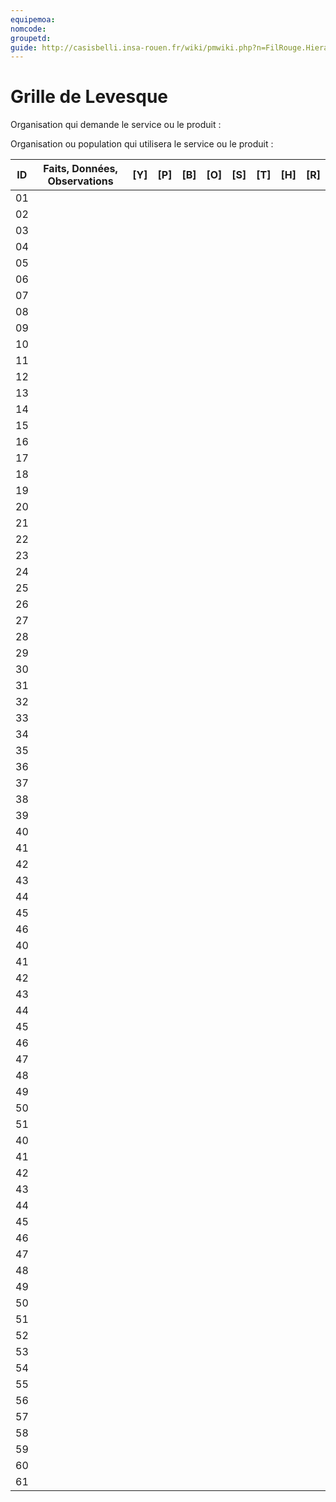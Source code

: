 ```yaml
---
equipemoa: 
nomcode: 
groupetd: 
guide: http://casisbelli.insa-rouen.fr/wiki/pmwiki.php?n=FilRouge.HierachiserBesoins
---
```


# Grille de Levesque

Organisation qui demande le service ou le produit : 

Organisation ou population qui utilisera le service ou le produit : 

| ID | Faits, Données, Observations | [Y] | [P] | [B] | [O] | [S] | [T] | [H] | [R] |
|----|------------------------------|----------|----------|--------|-------------|----------|----------|-----------|------------|
| 01 |                              |          |          |        |             |          |          |           |            |
| 02 |                              |          |          |        |             |          |          |           |            |
| 03 |                              |          |          |        |             |          |          |           |            |
| 04 |                              |          |          |        |             |          |          |           |            |
| 05 |                              |          |          |        |             |          |          |           |            |
| 06 |                              |          |          |        |             |          |          |           |            |
| 07 |                              |          |          |        |             |          |          |           |            |
| 08 |                              |          |          |        |             |          |          |           |            |
| 09 |                              |          |          |        |             |          |          |           |            |
| 10 |                              |          |          |        |             |          |          |           |            |
| 11 |                              |          |          |        |             |          |          |           |            |
| 12 |                              |          |          |        |             |          |          |           |            |
| 13 |                              |          |          |        |             |          |          |           |            |
| 14 |                              |          |          |        |             |          |          |           |            |
| 15 |                              |          |          |        |             |          |          |           |            |
| 16 |                              |          |          |        |             |          |          |           |            |
| 17 |                              |          |          |        |             |          |          |           |            |
| 18 |                              |          |          |        |             |          |          |           |            |
| 19 |                              |          |          |        |             |          |          |           |            |
| 20 |                              |          |          |        |             |          |          |           |            |
| 21 |                              |          |          |        |             |          |          |           |            |
| 22 |                              |          |          |        |             |          |          |           |            |
| 23 |                              |          |          |        |             |          |          |           |            |
| 24 |                              |          |          |        |             |          |          |           |            |
| 25 |                              |          |          |        |             |          |          |           |            |
| 26 |                              |          |          |        |             |          |          |           |            |
| 27 |                              |          |          |        |             |          |          |           |            |
| 28 |                              |          |          |        |             |          |          |           |            |
| 29 |                              |          |          |        |             |          |          |           |            |
| 30 |                              |          |          |        |             |          |          |           |            |
| 31 |                              |          |          |        |             |          |          |           |            |
| 32 |                              |          |          |        |             |          |          |           |            |
| 33 |                              |          |          |        |             |          |          |           |            |
| 34 |                              |          |          |        |             |          |          |           |            |
| 35 |                              |          |          |        |             |          |          |           |            |
| 36 |                              |          |          |        |             |          |          |           |            |
| 37 |                              |          |          |        |             |          |          |           |            |
| 38 |                              |          |          |        |             |          |          |           |            |
| 39 |                              |          |          |        |             |          |          |           |            |
| 40 |                              |          |          |        |             |          |          |           |            |
| 41 |                              |          |          |        |             |          |          |           |            |
| 42 |                              |          |          |        |             |          |          |           |            |
| 43 |                              |          |          |        |             |          |          |           |            |
| 44 |                              |          |          |        |             |          |          |           |            |
| 45 |                              |          |          |        |             |          |          |           |            |
| 46 |                              |          |          |        |             |          |          |           |            |
| 40 |                              |          |          |        |             |          |          |           |            |
| 41 |                              |          |          |        |             |          |          |           |            |
| 42 |                              |          |          |        |             |          |          |           |            |
| 43 |                              |          |          |        |             |          |          |           |            |
| 44 |                              |          |          |        |             |          |          |           |            |
| 45 |                              |          |          |        |             |          |          |           |            |
| 46 |                              |          |          |        |             |          |          |           |            |
| 47 |                              |          |          |        |             |          |          |           |            |
| 48 |                              |          |          |        |             |          |          |           |            |
| 49 |                              |          |          |        |             |          |          |           |            |
| 50 |                              |          |          |        |             |          |          |           |            |
| 51 |                              |          |          |        |             |          |          |           |            |
| 40 |                              |          |          |        |             |          |          |           |            |
| 41 |                              |          |          |        |             |          |          |           |            |
| 42 |                              |          |          |        |             |          |          |           |            |
| 43 |                              |          |          |        |             |          |          |           |            |
| 44 |                              |          |          |        |             |          |          |           |            |
| 45 |                              |          |          |        |             |          |          |           |            |
| 46 |                              |          |          |        |             |          |          |           |            |
| 47 |                              |          |          |        |             |          |          |           |            |
| 48 |                              |          |          |        |             |          |          |           |            |
| 49 |                              |          |          |        |             |          |          |           |            |
| 50 |                              |          |          |        |             |          |          |           |            |
| 51 |                              |          |          |        |             |          |          |           |            |
| 52 |                              |          |          |        |             |          |          |           |            |
| 53 |                              |          |          |        |             |          |          |           |            |
| 54 |                              |          |          |        |             |          |          |           |            |
| 55 |                              |          |          |        |             |          |          |           |            |
| 56 |                              |          |          |        |             |          |          |           |            |
| 57 |                              |          |          |        |             |          |          |           |            |
| 58 |                              |          |          |        |             |          |          |           |            |
| 59 |                              |          |          |        |             |          |          |           |            |
| 60 |                              |          |          |        |             |          |          |           |            |
| 61 |                              |          |          |        |             |          |          |           |            |

